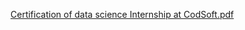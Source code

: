 [Certification of data science Internship at CodSoft.pdf](https://github.com/hicham-hmidani/CODSOFT/files/13929541/Certification.of.data.science.Internship.at.CodSoft.pdf)
